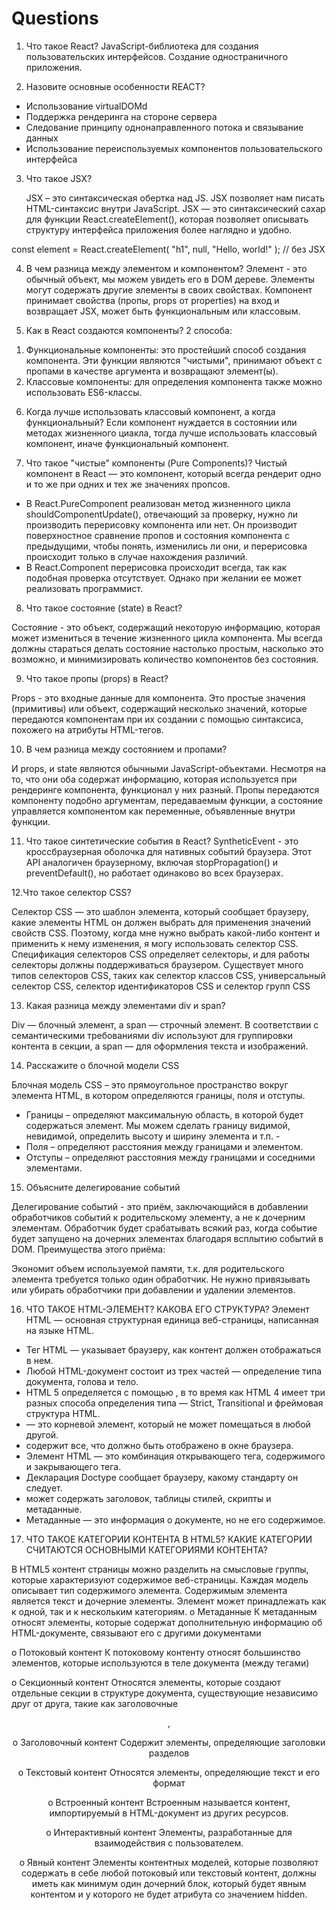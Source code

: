 # Questions

1. Что такое React?
  JavaScript-библиотека для создания пользовательских интерфейсов. Создание одностраничного приложения.

2. Назовите основные особенности REACT?
- Использование virtualDOMd
- Поддержка рендеринга на стороне сервера
- Следование принципу однонаправленного потока и связывание данных
- Использование переиспользуемых компонентов пользовательского интерфейса

3. Что такое JSX?
   
   JSX – это синтаксическая обертка над JS.
   JSX позволяет нам писать HTML-синтаксис внутри JavaScript.
   JSX — это синтаксический сахар для функции React.createElement(), которая позволяет описывать структуру интерфейса приложения более наглядно и удобно.

const element = React.createElement(
  "h1",
  null,
  "Hello, world!"
); // без JSX

4. В чем разница между элементом и компонентом?
Элемент - это обычный объект, мы можем увидеть его в DOM дереве. Элементы могут содержать другие элементы в своих свойствах.
Компонент принимает свойства (пропы, props от properties) на вход и возвращает JSX, может быть функциональным или классовым.

5. Как в React создаются компоненты?
2 способа: 
1) Функциональные компоненты: это простейший способ создания компонента. Эти функции являются "чистыми", принимают объект с пропами в качестве аргумента и возвращают элемент(ы).
2) Классовые компоненты: для определения компонента также можно использовать ES6-классы. 

6. Когда лучше использовать классовый компонент, а когда функциональный?
   Если компонент нуждается в состоянии или методах жизненного циакла, тогда лучше использовать классовый компонент, иначе функциональный компонент.

7. Что такое "чистые" компоненты (Pure Components)?
Чистый компонент в React — это компонент, который всегда рендерит одно и то же при одних и тех же значениях пропсов.
- В React.PureComponent реализован метод жизненного цикла shouldComponentUpdate(), отвечающий за проверку, нужно ли производить перерисовку компонента или нет. Он производит поверхностное сравнение пропов и состояния компонента с предыдущими, чтобы понять, изменились ли они, и перерисовка происходит только в случае нахождения различий.
- В React.Component перерисовка происходит всегда, так как подобная проверка отсутствует. Однако при желании ее может реализовать программист.

 8. Что такое состояние (state) в React?

Состояние - это объект, содержащий некоторую информацию, которая может измениться в течение жизненного цикла компонента. Мы всегда должны стараться делать состояние настолько простым, насколько это возможно, и минимизировать количество компонентов без состояния.

9. Что такое пропы (props) в React?

Props - это входные данные для компонента. Это простые значения (примитивы) или объект, содержащий несколько значений, которые передаются компонентам при их создании с помощью синтаксиса, похожего на атрибуты HTML-тегов.

10. В чем разница между состоянием и пропами?

И props,  и state являются обычными JavaScript-объектами. Несмотря на то, что они оба содержат информацию, которая используется при рендеринге компонента, функционал у них разный. Пропы передаются компоненту подобно аргументам, передаваемым функции, а состояние управляется компонентом как переменные, объявленные внутри функции.

11. Что такое синтетические события в React?
SyntheticEvent - это кроссбраузерная оболочка для нативных событий браузера. Этот API аналогичен браузерному, включая stopPropagation() и preventDefault(), но работает одинаково во всех браузерах.

12.Что такое селектор CSS?

Селектор CSS — это шаблон элемента, который сообщает браузеру, какие элементы HTML он должен выбрать для применения значений свойств CSS. Поэтому, когда мне нужно выбрать какой-либо контент и применить к нему изменения, я могу использовать селектор CSS. Спецификация селекторов CSS определяет селекторы, и для работы селекторы должны поддерживаться браузером. Существует много типов селекторов CSS, таких как селектор классов CSS, универсальный селектор CSS, селектор идентификаторов CSS и селектор групп CSS

13. Какая разница между элементами div и span?

Div — блочный элемент, а span — строчный элемент. В соответствии с семантическими требованиями div используют для группировки контента в секции, а span — для оформления текста и изображений.

14. Расскажите о блочной модели CSS

Блочная модель CSS – это прямоугольное пространство вокруг элемента HTML, в котором определяются границы, поля и отступы.
- Границы – определяют максимальную область, в которой будет содержаться элемент. Мы можем сделать границу видимой, невидимой, определить высоту и ширину элемента и т.п. -
- Поля – определяют расстояния между границами и элементом.
- Отступы – определяют расстояния между границами и соседними элементами.

15. Объясните делегирование событий
    
Делегирование событий - это приём, заключающийся в добавлении обработчиков событий к родительскому элементу, а не к дочерним элементам. Обработчик будет срабатывать всякий раз, когда событие будет запущено на дочерних элементах благодаря всплытию событий в DOM. Преимущества этого приёма:

Экономит объем используемой памяти, т.к. для родительского элемента требуется только один обработчик.
Не нужно привязывать или убирать обработчики при добавлении и удалении элементов.

16. ЧТО ТАКОЕ HTML-ЭЛЕМЕНТ? КАКОВА ЕГО СТРУКТУРА?
Элемент HTML — основная структурная единица веб-страницы, написанная на языке HTML.

- Тег HTML — указывает браузеру, как контент должен отображаться в нем.
- Любой HTML-документ состоит из трех частей — определение типа документа, голова и тело.
- HTML 5 определяется с помощью <!DOCTYPE html>, в то время как HTML 4 имеет три разных способа определения типа — Strict, Transitional и фреймовая структура HTML.
- <html> — это корневой элемент, который не может помещаться в любой другой.
- <body> содержит все, что должно быть отображено в окне браузера.
- Элемент HTML — это комбинация открывающего тега, содержимого и закрывающего тега.
- Декларация Doctype сообщает браузеру, какому стандарту он следует.
- <head> может содержать заголовок, таблицы стилей, скрипты и метаданные.
- Метаданные — это информация о документе, но не его содержимое.

17.	ЧТО ТАКОЕ КАТЕГОРИИ КОНТЕНТА В HTML5? 
КАКИЕ КАТЕГОРИИ СЧИТАЮТСЯ ОСНОВНЫМИ КАТЕГОРИЯМИ КОНТЕНТА?

В HTML5 контент страницы можно разделить на смысловые группы, которые характеризуют содержимое веб-страницы. 
 Каждая модель описывает тип содержимого элемента. Содержимым элемента является текст и дочерние элементы. Элемент может принадлежать как к одной, так и к нескольким категориям.
o	Метаданные
К метаданным относят элементы, которые содержат дополнительную информацию об HTML-документе, связывают его с другими документами

o	Потоковый контент
К потоковому контенту относят большинство элементов, которые используются в теле документа (между тегами<body>)

o	Секционный контент
Относятся элементы, которые создают отдельные секции в структуре документа, существующие независимо друг от друга, такие как заголовочные <Header>, <footer>

o	Заголовочный контент
Содержит элементы, определяющие заголовки разделов 

o	Текстовый контент
Относятся элементы, определяющие текст и его формат

o	Встроенный контент
Встроенным называется контент, импортируемый в HTML-документ из других ресурсов.

o	Интерактивный контент
Элементы, разработанные для взаимодействия с пользователем.

o	Явный контент
Элементы контентных моделей, которые позволяют содержать в себе любой потоковый или текстовый контент, должны иметь как минимум один дочерний блок, который будет явным контентом и у которого не будет атрибута со значением hidden.


